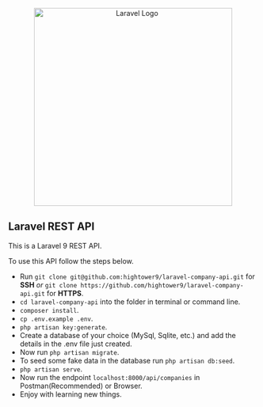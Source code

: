 <p align="center"><a href="https://laravel.com" target="_blank"><img src="https://raw.githubusercontent.com/laravel/art/master/logo-lockup/5%20SVG/2%20CMYK/1%20Full%20Color/laravel-logolockup-cmyk-red.svg" width="400" alt="Laravel Logo"></a></p>

## Laravel REST API

This is a Laravel 9 REST API. 

To use this API follow the steps below.

- Run `git clone git@github.com:hightower9/laravel-company-api.git` for **SSH** *or* `git clone https://github.com/hightower9/laravel-company-api.git` for **HTTPS**.
- `cd laravel-company-api` into the folder in terminal or command line.
- `composer install`.
- `cp .env.example .env`.
- `php artisan key:generate`.
- Create a database of your choice (MySql, Sqlite, etc.) and add the details in the .env file just created.
- Now run `php artisan migrate`.
- To seed some fake data in the database run `php artisan db:seed`.
- `php artisan serve`.
- Now run the endpoint `localhost:8000/api/companies` in Postman(Recommended) or Browser.
- Enjoy with learning new things.